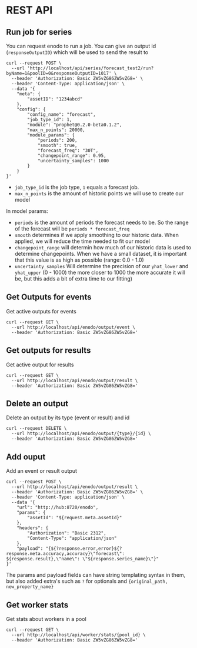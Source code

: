 
# REST API

## Run job for series
You can request enodo to run a job. You can give an output id (`responseOutputID`) which will be used to send the result to

```
curl --request POST \
  --url 'http://localhost/api/series/forecast_test2/run?byName=1&poolID=0&responseOutputID=1017' \
  --header 'Authorization: Basic ZW5vZG86ZW5vZG8=' \
  --header 'Content-Type: application/json' \
  --data '{
	"meta": {
		"assetID": "1234abcd"
	},
	"config": {
		"config_name": "forecast",
		"job_type_id": 1,
		"module": "prophet@0.2.0-beta0.1.2",
		"max_n_points": 20000,
		"module_params": {
			"periods": 200,
			"smooth": true,
			"forecast_freq": "30T",
			"changepoint_range": 0.95,
			"uncertainty_samples": 1000
		}
	}
}'
```

- `job_type_id` is the job type, `1` equals a forecast job.
- `max_n_points` is the amount of historic points we will use to create our model

In model params:

- `periods` is the amount of periods the forecast needs to be. So the range of the forecast will be `periods * forecast_freq`
- `smooth` determines if we apply smoothing to our historic data. When applied, we will reduce the time needed to fit our model
- `changepoint_range` will determin how much of our historic data is used to determine changepoints. When we have a small dataset, it is important that this value is as high as possible (range: 0.0 - 1.0)
- `uncertainty_samples` Will determine the precision of our `yhat_lower` and `yhat_upper` (0 - 1000) the more closer to 1000 the more accurate it will be, but this adds a bit of extra time to our fitting)


## Get Outputs for events
Get active outputs for events

```
curl --request GET \
  --url http://localhost/api/enodo/output/event \
  --header 'Authorization: Basic ZW5vZG86ZW5vZG8='
```

## Get outputs for results
Get active output for results

```
curl --request GET \
  --url http://localhost/api/enodo/output/result \
  --header 'Authorization: Basic ZW5vZG86ZW5vZG8='
```

## Delete an output
Delete an output by its type (event or result) and id

```
curl --request DELETE \
  --url http://localhost/api/enodo/output/{type}/{id} \
  --header 'Authorization: Basic ZW5vZG86ZW5vZG8='
```

## Add ouput
Add an event or result output

```
curl --request POST \
  --url http://localhost/api/enodo/output/result \
  --header 'Authorization: Basic ZW5vZG86ZW5vZG8=' \
  --header 'Content-Type: application/json' \
  --data '{
	"url": "http://hub:8720/enodo",
	"params": {
		"assetId": "${request.meta.assetId}"
	},
	"headers": {
		"Authorization": "Basic 2312",
		"Content-Type": "application/json"
	},
	"payload": "{${?response.error,error}${?response.meta.accuracy,accuracy}\"forecast\": ${response.result},\"name\": \"${response.series_name}\"}"
}'
```

The params and payload fields can have string templating syntax in them, but also added extra's such as `?` for optionals and `{original_path, new_property_name}`

## Get worker stats
Get stats about workers in a pool

```
curl --request GET \
  --url http://localhost/api/worker/stats/{pool_id} \
  --header 'Authorization: Basic ZW5vZG86ZW5vZG8='
  ```

